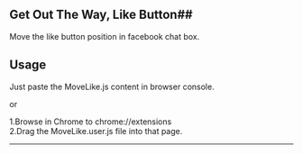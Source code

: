 ## Get Out The Way, Like Button##

Move the like button position in facebook chat box.

## Usage ##

Just paste the MoveLike.js content in browser console.

or

1.Browse in Chrome to chrome://extensions  
2.Drag the MoveLike.user.js file into that page.

----------
